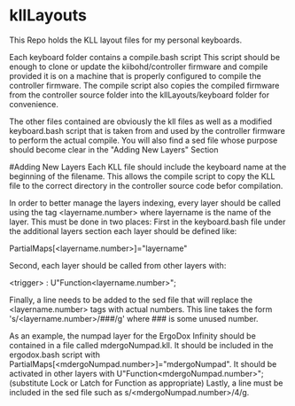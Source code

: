 # kllLayouts
This Repo holds the KLL layout files for my personal keyboards.

Each keyboard folder contains a compile.bash script
This script should be enough to clone or update the kiibohd/controller firmware and compile provided it is on a machine that is properly configured to compile the controller firmware.
The compile script also copies the compiled firmware from the controller source folder into the kllLayouts/keyboard folder for convenience.

The other files contained are obviously the kll files as well as a modified keyboard.bash script that is taken from and used by the controller firmware to perform the actual compile.
You will also find a sed file whose purpose should become clear in the "Adding New Layers" Section

#Adding New Layers
Each KLL file should include the keyboard name at the beginning of the filename.
This allows the compile script to copy the KLL file to the correct directory in the controller source code befor compilation.

In order to better manage the layers indexing, every layer should be called using the tag \<layername.number\> where layername is the name of the layer.
This must be done in two places: First in the keyboard.bash file under the additional layers section each layer should be defined like:

PartialMaps[\<layername.number\>]="layername"

Second, each layer should be called from other layers with:

\<trigger\> : U"Function\<layername.number\>";

Finally, a line needs to be added to the sed file that will replace the \<layername.number\> tags with actual numbers.
This line takes the form 's/\<layername.number\>/###/g' where ### is some unused number.

As an example, the numpad layer for the ErgoDox Infinity should be contained in a file called mdergoNumpad.kll.
It should be included in the ergodox.bash script with PartialMaps[\<mdergoNumpad.number\>]="mdergoNumpad".
It should be activated in other layers with U"Function\<mdergoNumpad.number\>"; (substitute Lock or Latch for Function as appropriate)
Lastly, a line must be included in the sed file such as s/\<mdergoNumpad.number\>/4/g.
